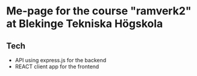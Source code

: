 # Me-page for the course "ramverk2" at Blekinge Tekniska Högskola

## Tech

* API using express.js for the backend
* REACT client app for the frontend